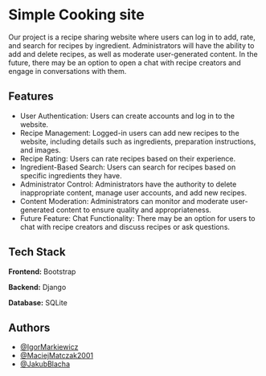 
# Simple Cooking site

Our project is a recipe sharing website where users can log in to add, rate, and search for recipes by ingredient. Administrators will have the ability to add and delete recipes, as well as moderate user-generated content. In the future, there may be an option to open a chat with recipe creators and engage in conversations with them.



## Features

* User Authentication: Users can create accounts and log in to the website.
* Recipe Management: Logged-in users can add new recipes to the website, including details such as ingredients, preparation instructions, and images.
* Recipe Rating: Users can rate recipes based on their experience.
* Ingredient-Based Search: Users can search for recipes based on specific ingredients they have.
* Administrator Control: Administrators have the authority to delete inappropriate content, manage user accounts, and add new recipes.
* Content Moderation: Administrators can monitor and moderate user-generated content to ensure quality and appropriateness.
* Future Feature: Chat Functionality: There may be an option for users to chat with recipe creators and discuss recipes or ask questions.



## Tech Stack

**Frontend:** Bootstrap

**Backend:** Django

**Database:** SQLite
## Authors

* [@IgorMarkiewicz](https://github.com/IgorMarkiewicz)
* [@MaciejMatczak2001](https://github.com/MaciejMatczak2001)
* [@JakubBlacha](https://github.com/JakubBlacha)

